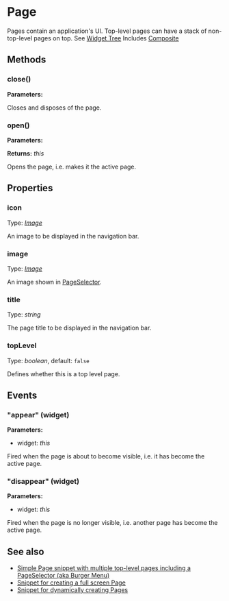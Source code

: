 ---
---
# Page

Pages contain an application's UI. Top-level pages can have a stack of non-top-level pages on top. See [Widget Tree](../ui)
Includes [Composite](Composite.md)

## Methods

### close()



**Parameters:** 



Closes and disposes of the page.


### open()



**Parameters:** 



**Returns:** *this*

Opens the page, i.e. makes it the active page.



## Properties

### icon

Type: *[Image](../types.md#image)*

An image to be displayed in the navigation bar.

### image

Type: *[Image](../types.md#image)*

An image shown in [PageSelector](./PageSelector).

### title

Type: *string*

The page title to be displayed in the navigation bar.

### topLevel

Type: *boolean*, default: `false`

Defines whether this is a top level page.


## Events

### "appear" (widget)

**Parameters:** 

- widget: *this*

Fired when the page is about to become visible, i.e. it has become the active page.


### "disappear" (widget)

**Parameters:** 

- widget: *this*

Fired when the page is no longer visible, i.e. another page has become the active page.



## See also

- [Simple Page snippet with multiple top-level pages including a PageSelector (aka Burger Menu)](https://github.com/eclipsesource/tabris-js/tree/v1.10.0/snippets/page/page.js)
- [Snippet for creating a full screen Page](https://github.com/eclipsesource/tabris-js/tree/v1.10.0/snippets/page-fullscreen/page-fullscreen.js)
- [Snippet for dynamically creating Pages](https://github.com/eclipsesource/tabris-js/tree/v1.10.0/snippets/page-add-dynamically/page-add-dynamically.js)
